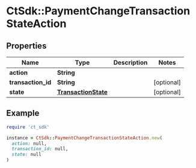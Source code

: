 # CtSdk::PaymentChangeTransactionStateAction

## Properties

| Name | Type | Description | Notes |
| ---- | ---- | ----------- | ----- |
| **action** | **String** |  |  |
| **transaction_id** | **String** |  | [optional] |
| **state** | [**TransactionState**](TransactionState.md) |  | [optional] |

## Example

```ruby
require 'ct_sdk'

instance = CtSdk::PaymentChangeTransactionStateAction.new(
  action: null,
  transaction_id: null,
  state: null
)
```

